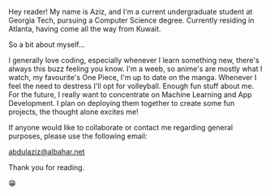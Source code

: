 Hey reader! My name is Aziz, and I'm a current undergraduate student at Georgia Tech, pursuing a Computer Science degree. 
Currently residing in Atlanta, having come all the way from Kuwait.

So a bit about myself...

I generally love coding, especially whenever I learn something new, there's always this buzz feeling you know.
I'm a weeb, so anime's are mostly what I watch, my favourite's One Piece, I'm up to date on the manga. Whenever I feel the need to destress I'll opt for volleyball.
Enough fun stuff about me. For the future, I really want to concentrate on Machine Learning and App Development. I plan on deploying them together to create some 
fun projects, the thought alone excites me!

If anyone would like to collaborate or contact me regarding general purposes, please use the following email:

abdulaziz@albahar.net

Thank you for reading.

😁
